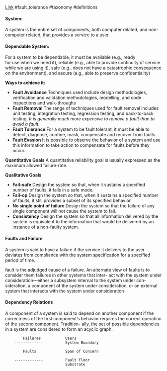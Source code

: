 [Link](https://resources.sei.cmu.edu/library/asset-view.cfm?assetid=11747)
#fault_tolerance #taxonomy #definitions

#### System:
A system is the entire set of components, both computer related, and non-computer related, that provides a service to a user.

#### Dependable System:
For a system to be dependable, it must be available (e.g., ready  
for use when we need it), reliable (e.g., able to provide continuity of service while we are using  it), safe (e.g., does not have a catastrophic consequence on the environment), and secure (e.g., able to preserve confidentiality)

**Ways to achieve it:**
- **Fault Avoidance**
Techniques used include design methodologies, verification and validation  methodologies, modelling, and code inspections and walk-throughs
- **Fault Removal**
The range of techniques used for fault removal includes  
unit testing, integration testing, regression testing, and back-to-back testing. *It is generally much more expensive to remove a fault than to avoid a fault.*
- **Fault Tolerance**
For a system to be fault tolerant, it must be able to detect, diagnose, confine, mask, compensate and recover from faults
- **Fault Evasion**
It is possible to observe the behavior of a system and use this information to take action to compensate for faults before they occur.

**Quantitative Goals**
A quantitative reliability goal is usually expressed as the maximum allowed failure-rate.

**Qualitative Goals**
- **Fail-safe**
Design the system so that, when it sustains a specified number of faults, it fails in a safe mode.
- **Fail-op**
Design the system so that, when it sustains a specified number of faults, it still provides a subset of its specified behavior.
- **No single point of failure**
Design the system so that the failure of any single component will not cause the system to fail.
- **Consistency**
Design the system so that all information delivered by the system is equivalent to the information that would be delivered by an instance of a non-faulty system.

#### Faults and Failure
A system is said to have a failure if the service it delivers to the user deviates from compliance with the system specification for a specified period of time.

fault is the adjudged cause of a failure.
An alternate view of faults is to consider them failures in other systems that inter- act with the system under consideration—either a subsystem internal to the system under con- sideration, a component of the system under consideration, or an external system that interacts with the system under consideration

#### Dependency Relations
A component of a system is said to depend on another component if the correctness of the first component’s behavior requires the correct operation of the second component. Tradition- ally, the set of possible dependencies in a system are considered to form an acyclic graph.

```
	    Failures           Users
	-------------          System Boundary

		Faults             Span of Concern

	-------------          Fault Floor
	                       Substrate 
```

